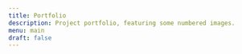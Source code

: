 ```yaml
---
title: Portfolio
description: Project portfolio, featuring some numbered images.
menu: main
draft: false
---
```

